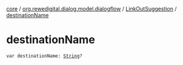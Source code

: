 [core](../../index.md) / [org.rewedigital.dialog.model.dialogflow](../index.md) / [LinkOutSuggestion](index.md) / [destinationName](./destination-name.md)

# destinationName

`var destinationName: `[`String`](https://kotlinlang.org/api/latest/jvm/stdlib/kotlin/-string/index.html)`?`
